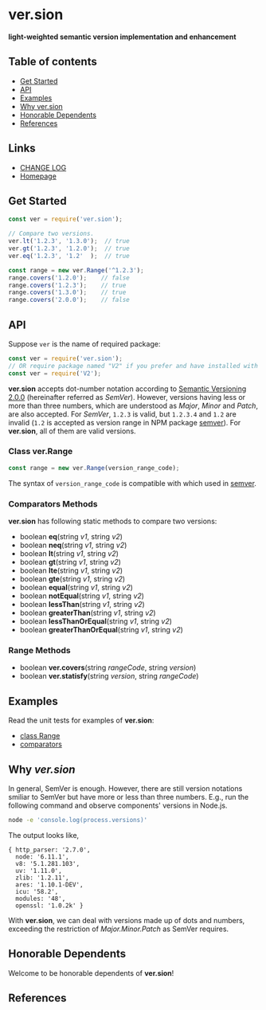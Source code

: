 #	ver.sion
__light-weighted semantic version implementation and enhancement__

##	Table of contents

*	[Get Started](#get-started)
*	[API](#api)
* 	[Examples](#examples)
*	[Why ver.sion](#why-ver.sion)
*	[Honorable Dependents](#honorable-dependents)
*	[References](#references)

##	Links

*	[CHANGE LOG](./CHANGELOG.md)
*	[Homepage](https://github.com/YounGoat/ver.sion)

##	Get Started

```javascript
const ver = require('ver.sion');

// Compare two versions.
ver.lt('1.2.3', '1.3.0');  // true
ver.gt('1.2.3', '1.2.0');  // true
ver.eq('1.2.3', '1.2'  );  // true

const range = new ver.Range('^1.2.3');
range.covers('1.2.0');    // false
range.covers('1.2.3');    // true
range.covers('1.3.0');    // true
range.covers('2.0.0');    // false
```

##	API

Suppose `ver` is the name of required package:

```javascript
const ver = require('ver.sion');
// OR require package named "V2" if you prefer and have installed with such name.
const ver = require('V2');
```

__ver.sion__ accepts dot-number notation according to [Semantic Versioning 2.0.0](https://semver.org) (hereinafter referred as *SemVer*). However, versions having less or more than three numbers, which are understood as *Major*, *Minor* and *Patch*, are also accepted. For *SemVer*, `1.2.3` is valid, but `1.2.3.4` and `1.2` are invalid (`1.2` is accepted as version range in NPM package [semver](https://www.npmjs.com/package/semver)). For __ver.sion__, all of them are valid versions.

### Class ver.Range

```javascript
const range = new ver.Range(version_range_code);
```

The syntax of `version_range_code` is compatible with which used in [semver](https://www.npmjs.com/package/semver).

### Comparators Methods

__ver.sion__ has following static methods to compare two versions:
*   boolean __eq__(string *v1*, string *v2*)
*   boolean __neq__(string *v1*, string *v2*)
*   boolean __lt__(string *v1*, string *v2*)
*   boolean __gt__(string *v1*, string *v2*)
*   boolean __lte__(string *v1*, string *v2*)
*   boolean __gte__(string *v1*, string *v2*)
*   boolean __equal__(string *v1*, string *v2*)
*   boolean __notEqual__(string *v1*, string *v2*)
*   boolean __lessThan__(string *v1*, string *v2*)
*   boolean __greaterThan__(string *v1*, string *v2*)
*   boolean __lessThanOrEqual__(string *v1*, string *v2*)
*   boolean __greaterThanOrEqual__(string *v1*, string *v2*)

### Range Methods

*   boolean __ver.covers__(string *rangeCode*, string *version*)
*   boolean __ver.statisfy__(string *version*, string *rangeCode*)

##  Examples

Read the unit tests for examples of __ver.sion__:

*   [class Range](./test/range.js)
*   [comparators](./test/comparators.js)

##  Why *ver.sion*

In general, SemVer is enough. However, there are still version notations smiliar to SemVer but have more or less than three numbers. E.g., run the following command and observe components' versions in Node.js.

```bash
node -e 'console.log(process.versions)'
```

The output looks like,
```
{ http_parser: '2.7.0',
  node: '6.11.1',
  v8: '5.1.281.103',
  uv: '1.11.0',
  zlib: '1.2.11',
  ares: '1.10.1-DEV',
  icu: '58.2',
  modules: '48',
  openssl: '1.0.2k' }
```

With __ver.sion__, we can deal with versions made up of dots and numbers,  exceeding the restriction of *Major.Minor.Patch* as SemVer requires.

##  Honorable Dependents

Welcome to be honorable dependents of __ver.sion__!

##  References